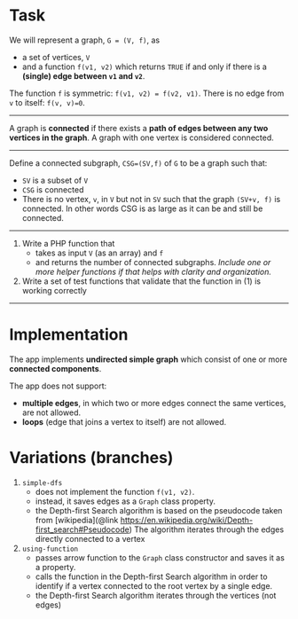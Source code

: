 # Task

We will represent a graph, `G = (V, f)`, as 
* a set of vertices, `V`
* and a function `f(v1, v2)` which returns `TRUE` if and only if there is a **(single) edge between `v1` and `v2`**.

The function `f` is symmetric: `f(v1, v2) = f(v2, v1)`. There is no edge from `v` to itself: `f(v, v)=0`.

---

A graph is **connected** if there exists a **path of edges between any two vertices in the graph**.
A graph with one vertex is considered connected. 

---

Define a connected subgraph, `CSG=(SV,f)` of `G` to be a graph such that:

* `SV` is a subset of `V`
* `CSG` is connected
* There is no vertex, `v`, in `V` but not in `SV` such that the graph `(SV+v, f)` is connected. 
In other words CSG is as large as it can be and still be connected.

---

1. Write a PHP function that 
   * takes as input `V` (as an array) and `f`
   * and returns the number of connected subgraphs. 
   _Include one or more helper functions if that helps with clarity and organization._
2. Write a set of test functions that validate that the function in (1) is working correctly

---

# Implementation

The app implements **undirected simple graph** which consist of one or more **connected components**.

The app does not support:
- **multiple edges**, in which two or more edges connect the same vertices, are not allowed. 
- **loops** (edge that joins a vertex to itself) are not allowed.

# Variations (branches)

1. `simple-dfs`
   - does not implement the function `f(v1, v2)`. 
   - instead, it saves edges as a `Graph` class property.
   - the Depth-first Search algorithm is based on the pseudocode taken from [wikipedia](@link https://en.wikipedia.org/wiki/Depth-first_search#Pseudocode)
   The algorithm iterates through the edges directly connected to a vertex
2. `using-function`
   - passes arrow function to the `Graph` class constructor and saves it as a property.
   - calls the function in the Depth-first Search algorithm in order to identify if a vertex connected to the root vertex by a single edge.
   - the Depth-first Search algorithm iterates through the vertices (not edges)
